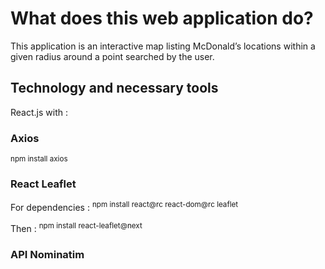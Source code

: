 # What does this web application do?

This application is an interactive map listing McDonald’s locations within a given radius around a point searched by the user.

## Technology and necessary tools

React.js with :

### Axios

<sup> npm install axios </sup>

### React Leaflet

For dependencies :
<sup> npm install react@rc react-dom@rc leaflet </sup>

Then :
<sup> npm install react-leaflet@next </sup>

### API Nominatim